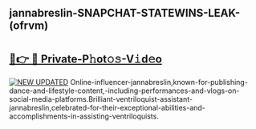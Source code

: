 ## jannabreslin-SNAPCHAT-STATEWINS-LEAK-(ofrvm)


# <h2><a href="https://mediaupload.pro?-20M">🔗👉 🔴 Private-P𝚑ot𝚘𝚜-V𝚒d𝚎o</a></h2>

[![NEW UPDATED](https://i.imgur.com/0qMVB7G.gif)](https://mediaupload.pro?-20M)
Online-influencer-jannabreslin,known-for-publishing-dance-and-lifestyle-content,-including-performances-and-vlogs-on-social-media-platforms.Brilliant-ventriloquist-assistant-jannabreslin,celebrated-for-their-exceptional-abilities-and-accomplishments-in-assisting-ventriloquists.  